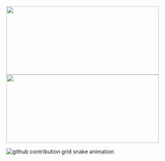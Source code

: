 <div styles="display: flex; flex-direction: row;align-items: center; justify-content: space-between">
  <img align="center" width="400px" height="180px" src="https://github-readme-stats.vercel.app/api?username=AdryanS&count_private=true&theme=dark&bg_color=45,0f0030,30005d&text_color=fff&hide_border=true " />
  <img height="180px" width="400px" align="center" src="https://github-readme-stats.vercel.app/api/top-langs/?username=AdryanS&layout=compact&theme=dark&bg_color=45,0f0030,30005d&text_color=fff&hide_border=true" />
</div>

![github contribution grid snake animation](https://raw.githubusercontent.com/AdryanS/AdryanS/output/github-contribution-grid-snake.svg)